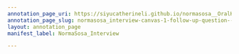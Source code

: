 ```yaml
---
annotation_page_uri: https://siyucatherineli.github.io/normasosa__OralHistory/annotations/normasosa_interview-canvas-1-follow-up-question--asking-sosa-if-there-were-anyone-else-covering-the-latino-community-at-that-time-.json
annotation_page_slug: normasosa_interview-canvas-1-follow-up-question--asking-sosa-if-there-were-anyone-else-covering-the-latino-community-at-that-time-
layout: annotation_page
manifest_label: NormaSosa_Interview

---
```

